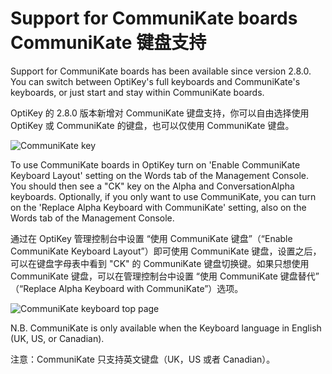 Support for CommuniKate boards
CommuniKate 键盘支持
======

Support for CommuniKate boards has been available since version 2.8.0. You can switch between OptiKey's full keyboards and CommuniKate's keyboards, or just start and stay within CommuniKate boards.

OptiKey 的 2.8.0 版本新增对 CommuniKate 键盘支持，你可以自由选择使用 OptiKey 或 CommuniKate 的键盘，也可以仅使用 CommuniKate 键盘。

![CommuniKate key](https://github.com/JuliusSweetland/OptiKey/blob/gh-pages/images/Keyboard_CommuniKate_Top_Page.png)

To use CommuniKate boards in OptiKey turn on 'Enable CommuniKate Keyboard Layout' setting on the Words tab of the Management Console. You should then see a "CK" key on the Alpha and ConversationAlpha keyboards. Optionally, if you only want to use CommuniKate, you can turn on the 'Replace Alpha Keyboard with CommuniKate' setting, also on the Words tab of the Management Console.

通过在 OptiKey 管理控制台中设置 “使用 CommuniKate 键盘”（“Enable CommuniKate Keyboard Layout”）即可使用 CommuniKate 键盘，设置之后，可以在键盘字母表中看到 "CK" 的 CommuniKate 键盘切换键。如果只想使用 CommuniKate 键盘，可以在管理控制台中设置 “使用 CommuniKate 键盘替代” （“Replace Alpha Keyboard with CommuniKate”）选项。

![CommuniKate keyboard top page](https://github.com/JuliusSweetland/OptiKey/blob/gh-pages/images/Accessing_CommuniKate_From_Alpha_Keyboard.png)

N.B. CommuniKate is only available when the Keyboard language in English (UK, US, or Canadian).

注意：CommuniKate 只支持英文键盘（UK，US 或者 Canadian）。
